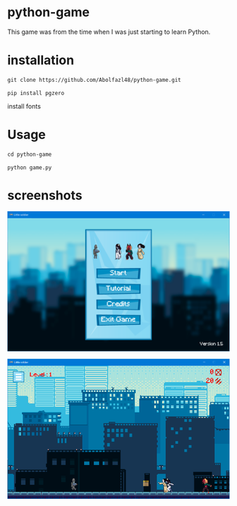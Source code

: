 # python-game
This game was from the time when I was just starting to learn Python.

# installation
```
git clone https://github.com/Abolfazl48/python-game.git
```

```
pip install pgzero
```

install fonts

# Usage

```
cd python-game
```

```
python game.py
```
# screenshots
![screenshot 1 ](https://github.com/Abolfazl48/python-game/blob/main/screenshot/Little%20soldier-in-menu-ss.PNG)

![screenshot 2 ](https://github.com/Abolfazl48/python-game/blob/main/screenshot/Little%20soldier-in-game-ss.PNG)



